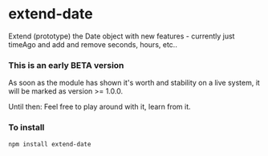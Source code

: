 # extend-date

Extend (prototype) the Date object with new features - currently just timeAgo and add and remove seconds, hours, etc..

### This is an early BETA version

As soon as the module has shown it's worth and stability on a live system, it will be marked as version >= 1.0.0.

Until then: Feel free to play around with it, learn from it.

### To install

	npm install extend-date

